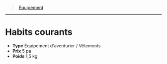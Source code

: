 ﻿---
!Equipment
Type: Équipement d'aventurier / Vêtements
Price: 5 pa
Weight: 1,5 kg
Id: equipment_hd.md#habits-courants
ParentLink: equipment_hd.md#Équipement
Name: Habits courants
ParentName: Équipement
NameLevel: 1
---
> [Équipement](hd_equipment.md)

---

# Habits courants

- **Type** Équipement d'aventurier / Vêtements
- **Prix** 5 pa
- **Poids** 1,5 kg

